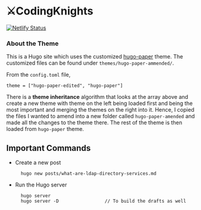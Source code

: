 # ⚔️CodingKnights

[![Netlify Status](https://api.netlify.com/api/v1/badges/19c1e4cd-9522-4dd7-add0-b809e96a703c/deploy-status)](https://app.netlify.com/sites/codingknights/deploys)


### About the Theme

This is a Hugo site which uses the customized [hugo-paper](https://github.com/nanxiaobei/hugo-paper) theme. The customized files can be found under `themes/hugo-paper-ammended/`. 

From the `config.toml` file,

```
theme = ["hugo-paper-edited", "hugo-paper"]
```

There is a **theme inheritance** algorithm that looks at the array above and create a new theme with theme on the left being loaded first and being the most important and merging the themes on the right into it. Hence, I copied the files I wanted to amend into a new folder called `hugo-paper-amended` and made all the changes to the theme there. The rest of the theme is then loaded from `hugo-paper` theme.

## Important Commands

* Create a new post

        hugo new posts/what-are-ldap-directory-services.md

* Run the Hugo server

        hugo server
        hugo server -D                 // To build the drafts as well